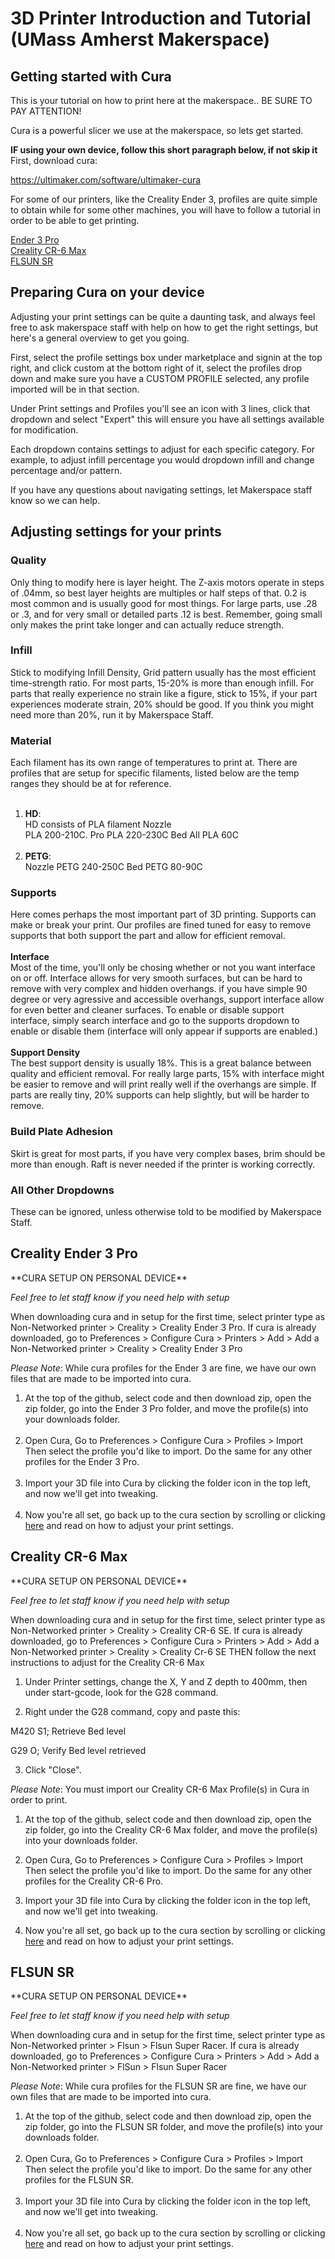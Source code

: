 # 3D Printer Introduction and Tutorial (UMass Amherst Makerspace)

<h2>
Getting started with Cura
</h2>

This is your tutorial on how to print here at the makerspace..
BE SURE TO PAY ATTENTION!

Cura is a powerful slicer we use at the makerspace, so lets get started.

**IF using your own device, follow this short paragraph below, if not skip it**
First, download cura:

https://ultimaker.com/software/ultimaker-cura 

For some of our printers, like the Creality Ender 3, profiles are quite simple to obtain
while for some other machines, you will have to follow a tutorial in order to be able to get printing.

 <a href="https://github.com/umassamherstmakerspace/3D-Printing#creality-ender-3-pro">Ender 3 Pro</a> 
 <br>
 <a href="https://github.com/umassamherstmakerspace/3D-Printing#creality-cr-6-max">Creality CR-6 Max</a> 
 <br>
 <a href="https://github.com/umassamherstmakerspace/3D-Printing#flsun-sr">FLSUN SR</a> 

<h2>
Preparing Cura on your device
</h2>
Adjusting your print settings can be quite a daunting task, and always feel free to ask makerspace staff with help on how to get the right settings, but here's a general overview to get you going.

First, select the profile settings box under marketplace and signin at the top right, and click custom at the bottom right of it, select the profiles drop down and make sure you have a CUSTOM PROFILE selected, any profile imported will be in that section.

Under Print settings and Profiles you'll see an icon with 3 lines, click that dropdown and select "Expert" this will ensure you have all settings available for modification.

Each dropdown contains settings to adjust for each specific category. For example, to adjust infill percentage you would dropdown infill and change percentage and/or pattern.

If you have any questions about navigating settings, let Makerspace staff know so we can help.

<h2>
Adjusting settings for your prints
</h2>

<h3>
Quality
</h3>
Only thing to modify here is layer height. The Z-axis motors operate in steps of .04mm, so best layer heights are multiples or half steps of that. 0.2 is most common and is usually good for most things. For large parts, use .28 or .3, and for very small or detailed parts .12 is best. Remember, going small only makes the print take longer and can actually reduce strength.

<h3>
Infill
</h3>
Stick to modifying Infill Density, Grid pattern usually has the most efficient time-strength ratio. For most parts, 15-20% is more than enough infill. For parts that really experience no strain like a figure, stick to 15%, if your part experiences moderate strain, 20% should be good. If you think you might need more than 20%, run it by Makerspace Staff.

<h3>
Material
</h3>
Each filament has its own range of temperatures to print at. There are profiles that are setup for specific filaments, listed below are the temp ranges they should be at for reference.<br>
<br>
<ol>
    <li><b>HD</b>:<br>
    HD consists of PLA filament
    Nozzle
        <br>
    PLA 200-210C. Pro PLA 220-230C
    Bed
    All PLA 60C</li>
        <br>
    <li><b>PETG</b>:<br>
    Nozzle
    PETG 240-250C
    Bed
    PETG 80-90C</li>
</ol>

<h3>
Supports
</h3>
Here comes perhaps the most important part of 3D printing. Supports can make or break your print. Our profiles are fined tuned for easy to remove supports that both support the part and allow for efficient removal.<br>
    <br>
<b>Interface</b>
    <br>
Most of the time, you'll only be chosing whether or not you want interface on or off. Interface allows for very smooth surfaces, but can be hard to remove with very complex and hidden overhangs. if you have simple 90 degree or very agressive and accessible overhangs, support interface allow for even better and cleaner surfaces. To enable or disable support interface, simply search interface and go to the supports dropdown to enable or disable them (interface will only appear if supports are enabled.)<br>
    <br>
<b>Support Density</b><br>
The best support density is usually 18%. This is a great balance between quality and efficient removal. For really large parts, 15% with interface might be easier to remove and will print really well if the overhangs are simple. If parts are really tiny, 20% supports can help slightly, but will be harder to remove.

<h3>
Build Plate Adhesion
</h3>
Skirt is great for most parts, if you have very complex bases, brim should be more than enough. Raft is never needed if the printer is working correctly.

<h3>
All Other Dropdowns
</h3>
These can be ignored, unless otherwise told to be modified by Makerspace Staff.

<h2>
Creality Ender 3 Pro
</h2>
**CURA SETUP ON PERSONAL DEVICE**

<i>Feel free to let staff know if you need help with setup</i>

When downloading cura and in setup for the first time, select printer type as Non-Networked printer > Creality > Creality Ender 3 Pro.
If cura is already downloaded, go to Preferences > Configure Cura > Printers > Add > Add a Non-Networked printer > Creality > Creality Ender 3 Pro

*Please Note*: While cura profiles for the Ender 3 are fine, we have our own files that are made to be imported into cura. 
<ol>
    <li>At the top of the github, select code and then download zip, open the zip folder, go into the Ender 3 Pro folder, and move the profile(s) into your downloads folder.</li>
        <br>
    <li>Open Cura, Go to Preferences > Configure Cura > Profiles > Import
    Then select the profile you'd like to import. Do the same for any other profiles for the Ender 3 Pro.</li>
        <br>
    <li>Import your 3D file into Cura by clicking the folder icon in the top left, and now we'll get into tweaking.</li>
        <br>
    <li>Now you're all set, go back up to the cura section by scrolling or clicking <a href="https://github.com/umassamherstmakerspace/3D-Printing#getting-started-with-cura">here</a> and read on how to adjust your print settings.</li>
</ol>

<h2>
Creality CR-6 Max
</h2>
**CURA SETUP ON PERSONAL DEVICE**

<i>Feel free to let staff know if you need help with setup</i>

When downloading cura and in setup for the first time, select printer type as Non-Networked printer > Creality > Creality CR-6 SE.
If cura is already downloaded, go to Preferences > Configure Cura > Printers > Add > Add a Non-Networked printer > Creality > Creality Cr-6 SE THEN follow the next instructions to adjust for the Creality CR-6 Max

1) Under Printer settings, change the X, Y and Z depth to 400mm, then under start-gcode, look for the G28 command.

2) Right under the G28 command, copy and paste this: 

M420 S1; Retrieve Bed level

G29 O; Verify Bed level retrieved

3) Click "Close".

<i>Please Note</i>: You must import our Creality CR-6 Max Profile(s) in Cura in order to print.

1) At the top of the github, select code and then download zip, open the zip folder, go into the Creality CR-6 Max folder, and move the profile(s) into your downloads folder. 

2) Open Cura, Go to Preferences > Configure Cura > Profiles > Import
Then select the profile you'd like to import. Do the same for any other profiles for the Creality CR-6 Pro.

3) Import your 3D file into Cura by clicking the folder icon in the top left, and now we'll get into tweaking.

4) Now you're all set, go back up to the cura section by scrolling or clicking <a href="https://github.com/umassamherstmakerspace/3D-Printing#getting-started-with-cura">here</a> and read on how to adjust your print settings.

<h2>
FLSUN SR
</h2>
**CURA SETUP ON PERSONAL DEVICE**

<i>Feel free to let staff know if you need help with setup</i>

When downloading cura and in setup for the first time, select printer type as Non-Networked printer > Flsun > Flsun Super Racer.
If cura is already downloaded, go to Preferences > Configure Cura > Printers > Add > Add a Non-Networked printer > FlSun > Flsun Super Racer

*Please Note*: While cura profiles for the FLSUN SR are fine, we have our own files that are made to be imported into cura. 
<ol>
    <li>At the top of the github, select code and then download zip, open the zip folder, go into the FLSUN SR folder, and move the profile(s) into your downloads folder.</li>
        <br>
    <li>Open Cura, Go to Preferences > Configure Cura > Profiles > Import
    Then select the profile you'd like to import. Do the same for any other profiles for the FLSUN SR.</li>
        <br>
    <li>Import your 3D file into Cura by clicking the folder icon in the top left, and now we'll get into tweaking.</li>
        <br>
    <li>Now you're all set, go back up to the cura section by scrolling or clicking <a href="https://github.com/umassamherstmakerspace/3D-Printing#getting-started-with-cura">here</a> and read on how to adjust your print settings.</li>
</ol>
